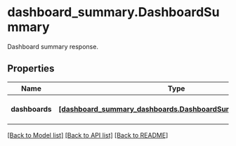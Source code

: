 # dashboard_summary.DashboardSummary

Dashboard summary response.
## Properties
Name | Type | Description | Notes
------------ | ------------- | ------------- | -------------
**dashboards** | [**[dashboard_summary_dashboards.DashboardSummaryDashboards]**](DashboardSummaryDashboards.md) | List of dashboard definitions. | [optional] 

[[Back to Model list]](README.md#documentation-for-models) [[Back to API list]](README.md#documentation-for-api-endpoints) [[Back to README]](README.md)


